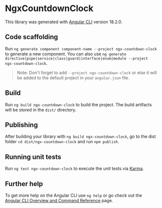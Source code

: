 # NgxCountdownClock

This library was generated with [Angular CLI](https://github.com/angular/angular-cli) version 18.2.0.

## Code scaffolding

Run `ng generate component component-name --project ngx-countdown-clock` to generate a new component. You can also use `ng generate directive|pipe|service|class|guard|interface|enum|module --project ngx-countdown-clock`.

> Note: Don't forget to add `--project ngx-countdown-clock` or else it will be added to the default project in your `angular.json` file.

## Build

Run `ng build ngx-countdown-clock` to build the project. The build artifacts will be stored in the `dist/` directory.

## Publishing

After building your library with `ng build ngx-countdown-clock`, go to the dist folder `cd dist/ngx-countdown-clock` and run `npm publish`.

## Running unit tests

Run `ng test ngx-countdown-clock` to execute the unit tests via [Karma](https://karma-runner.github.io).

## Further help

To get more help on the Angular CLI use `ng help` or go check out the [Angular CLI Overview and Command Reference](https://angular.dev/tools/cli) page.
